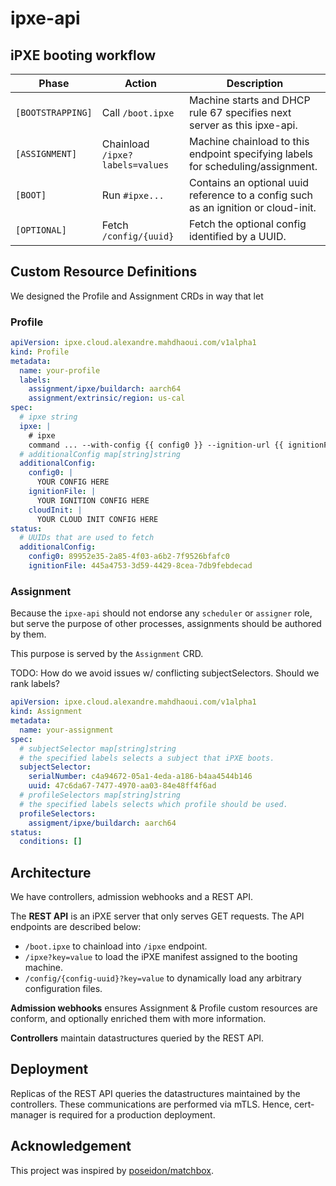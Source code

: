 # ipxe-api

## iPXE booting workflow

| Phase             | Action                          | Description                                                                        |
|-------------------|---------------------------------|------------------------------------------------------------------------------------|
| `[BOOTSTRAPPING]` | Call `/boot.ipxe`               | Machine starts and DHCP rule 67 specifies next server as this ipxe-api.            |
| `[ASSIGNMENT]`    | Chainload `/ipxe?labels=values` | Machine chainload to this endpoint specifying labels for scheduling/assignment.    |
| `[BOOT]`          | Run `#ipxe...`                  | Contains an optional uuid reference to a config such as an ignition or cloud-init. |
| `[OPTIONAL]`      | Fetch `/config/{uuid}`          | Fetch the optional config identified by a UUID.                                    |

## Custom Resource Definitions

We designed the Profile and Assignment CRDs in way that let 

### Profile

```yaml
apiVersion: ipxe.cloud.alexandre.mahdhaoui.com/v1alpha1
kind: Profile
metadata:
  name: your-profile
  labels:
    assignment/ipxe/buildarch: aarch64
    assignment/extrinsic/region: us-cal
spec:
  # ipxe string
  ipxe: |
    # ipxe
    command ... --with-config {{ config0 }} --ignition-url {{ ignitionFile }} --or-cloud-init {{ cloudInit }}
  # additionalConfig map[string]string
  additionalConfig:
    config0: |
      YOUR CONFIG HERE
    ignitionFile: |
      YOUR IGNITION CONFIG HERE
    cloudInit: |
      YOUR CLOUD INIT CONFIG HERE
status:
  # UUIDs that are used to fetch
  additionalConfig:
    config0: 89952e35-2a85-4f03-a6b2-7f9526bfafc0
    ignitionFile: 445a4753-3d59-4429-8cea-7db9febdecad
```

### Assignment

Because the `ipxe-api` should not endorse any `scheduler` or `assigner` role, but serve the purpose of other processes,
assignments should be authored by them.

This purpose is served by the `Assignment` CRD.

TODO: How do we avoid issues w/ conflicting subjectSelectors. Should we rank labels?

```yaml
apiVersion: ipxe.cloud.alexandre.mahdhaoui.com/v1alpha1
kind: Assignment
metadata:
  name: your-assignment
spec:
  # subjectSelector map[string]string
  # the specified labels selects a subject that iPXE boots.
  subjectSelector:
    serialNumber: c4a94672-05a1-4eda-a186-b4aa4544b146
    uuid: 47c6da67-7477-4970-aa03-84e48ff4f6ad
  # profileSelectors map[string]string
  # the specified labels selects which profile should be used.
  profileSelectors:
    assigment/ipxe/buildarch: aarch64
status:
  conditions: []
```

## Architecture

We have controllers, admission webhooks and a REST API.

The **REST API** is an iPXE server that only serves GET requests. The API endpoints are described below:
- `/boot.ipxe` to chainload into `/ipxe` endpoint.
- `/ipxe?key=value` to load the iPXE manifest assigned to the booting machine.
- `/config/{config-uuid}?key=value` to dynamically load any arbitrary configuration files.

**Admission webhooks** ensures Assignment & Profile custom resources are conform, and optionally enriched them with more
information.

**Controllers** maintain datastructures queried by the REST API.

## Deployment

Replicas of the REST API queries the datastructures maintained by the controllers. These communications are performed
via mTLS. Hence, cert-manager is required for a production deployment.

## Acknowledgement

This project was inspired by [poseidon/matchbox](https://github.com/poseidon/matchbox).
